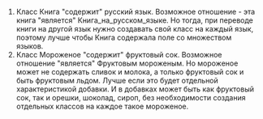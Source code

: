 1. Класс Книга "содержит" русский язык. Возможное отношение - эта книга "является" Книга_на_русском_языке. Но тогда,
при переводе книги на другой язык нужно создавать свой класс на каждый язык, поэтому лучше чтобы Книга содержала поле
со множеством языков.
2. Класс Мороженое "содержит" фруктовый сок. Возможное отношение "является" Фруктовым мороженым. Но мороженое может не 
содержать сливок и молока, а только фруктовый сок и быть фруктовым льдом. Лучше если это будет отдельной характеристикой 
добавки. И в добавках может быть как фруктовый сок, так и орешки, шоколад, сироп, без необходимости создания отдельных классов 
на каждое такое мороженое.
